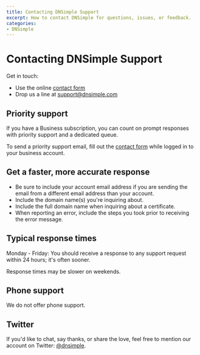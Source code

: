 ```yaml
---
title: Contacting DNSimple Support
excerpt: How to contact DNSimple for questions, issues, or feedback.
categories:
- DNSimple
---
```


# Contacting DNSimple Support

Get in touch:

- Use the online [contact form](https://dnsimple.com/contact)
- Drop us a line at [support@dnsimple.com](mailto:support@dnsimple.com)

## Priority support

If you have a Business subscription, you can count on prompt responses with priority support and a dedicated queue. 

To send a priority support email, fill out the [contact form](https://dnsimple.com/contact) while logged in to your business account.

## Get a faster, more accurate response

- Be sure to include your account email address if you are sending the email from a different email address than your account.
- Include the domain name(s) you're inquiring about.
- Include the full domain name when inquiring about a certificate.
- When reporting an error, include the steps you took prior to receiving the error message.

## Typical response times 

Monday - Friday: You should receive a response to any support request within 24 hours; it's often sooner. 

Response times may be slower on weekends.

## Phone support

We do not offer phone support.

## Twitter

If you'd like to chat, say thanks, or share the love, feel free to mention our account on Twitter: [@dnsimple](https://twitter.com/dnsimple).
